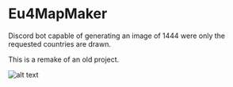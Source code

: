 # Eu4MapMaker
Discord bot capable of generating an image of 1444 were only the requested countries are drawn.

This is a remake of an old project.

![alt text](example.png?raw=true)
